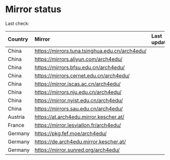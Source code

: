 <script src="./time.js"></script>
# Mirror status
Last check: <script type="text/javascript">localize(1727090293.7034233);</script>

|Country|Mirror|Last update|
|:------|:-----|:----------|
|China|https://mirrors.tuna.tsinghua.edu.cn/arch4edu/|<script type="text/javascript">localize(1727074106);</script>|
|China|https://mirrors.aliyun.com/arch4edu/|<script type="text/javascript">localize(1727030422);</script>|
|China|https://mirrors.bfsu.edu.cn/arch4edu/|<script type="text/javascript">localize(1727030422);</script>|
|China|https://mirrors.cernet.edu.cn/arch4edu/|<script type="text/javascript">localize(1727074106);</script>|
|China|https://mirror.iscas.ac.cn/arch4edu/|<script type="text/javascript">localize(1727074106);</script>|
|China|https://mirrors.nju.edu.cn/arch4edu/|<script type="text/javascript">localize(1727030422);</script>|
|China|https://mirror.nyist.edu.cn/arch4edu/|<script type="text/javascript">localize(1727030422);</script>|
|China|https://mirrors.sau.edu.cn/arch4edu/|<script type="text/javascript">localize(1727030422);</script>|
|Austria|https://at.arch4edu.mirror.kescher.at/|<script type="text/javascript">localize(1727074106);</script>|
|France|https://mirror.lesviallon.fr/arch4edu/|<script type="text/javascript">localize(1727030422);</script>|
|Germany|https://pkg.fef.moe/arch4edu/|<script type="text/javascript">localize(1727074106);</script>|
|Germany|https://de.arch4edu.mirror.kescher.at/|<script type="text/javascript">localize(1727074106);</script>|
|Germany|https://mirror.sunred.org/arch4edu/|<script type="text/javascript">localize(1727074106);</script>|

<script src="./tablefilter/tablefilter.js"></script>
<script src="./table.js"></script>